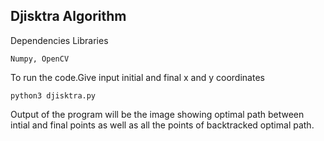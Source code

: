## Djisktra Algorithm 
Dependencies Libraries
```
Numpy, OpenCV
```


To run the code.Give input initial and final x and y coordinates 
```
python3 djisktra.py
```

Output of the program will be the image showing optimal path between intial and final points as well as all the points of backtracked optimal path.
